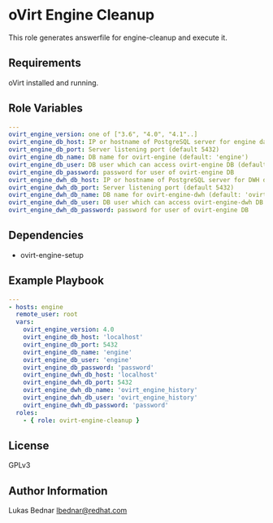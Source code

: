 oVirt Engine Cleanup
====================

This role generates answerfile for engine-cleanup and execute it.

Requirements
------------

oVirt installed and running.

Role Variables
--------------

```yaml
---
ovirt_engine_version: one of ["3.6", "4.0", "4.1"..]    
ovirt_engine_db_host: IP or hostname of PostgreSQL server for engine database (default: 'localhost')
ovirt_engine_db_port: Server listening port (default 5432)
ovirt_engine_db_name: DB name for ovirt-engine (default: 'engine')
ovirt_engine_db_user: DB user which can access ovirt-engine DB (default: 'engine')
ovirt_engine_db_password: password for user of ovirt-engine DB
ovirt_engine_dwh_db_host: IP or hostname of PostgreSQL server for DWH database (default: 'localhost')
ovirt_engine_dwh_db_port: Server listening port (default 5432)
ovirt_engine_dwh_db_name: DB name for ovirt-engine-dwh (default: 'ovirt_engine_history')
ovirt_engine_dwh_db_user: DB user which can access ovirt-engine-dwh DB (default: 'ovirt_engine_history')
ovirt_engine_dwh_db_password: password for user of ovirt-engine DB
```

Dependencies
------------

* ovirt-engine-setup

Example Playbook
----------------

```yaml
---
- hosts: engine
  remote_user: root
  vars:
    ovirt_engine_version: 4.0
    ovirt_engine_db_host: 'localhost'
    ovirt_engine_db_port: 5432
    ovirt_engine_db_name: 'engine'
    ovirt_engine_db_user: 'engine'
    ovirt_engine_db_password: 'password'
    ovirt_engine_dwh_db_host: 'localhost'
    ovirt_engine_dwh_db_port: 5432
    ovirt_engine_dwh_db_name: 'ovirt_engine_history'
    ovirt_engine_dwh_db_user: 'ovirt_engine_history'
    ovirt_engine_dwh_db_password: 'password'      
  roles:
    - { role: ovirt-engine-cleanup }
```

License
-------

GPLv3

Author Information
------------------

Lukas Bednar
lbednar@redhat.com
